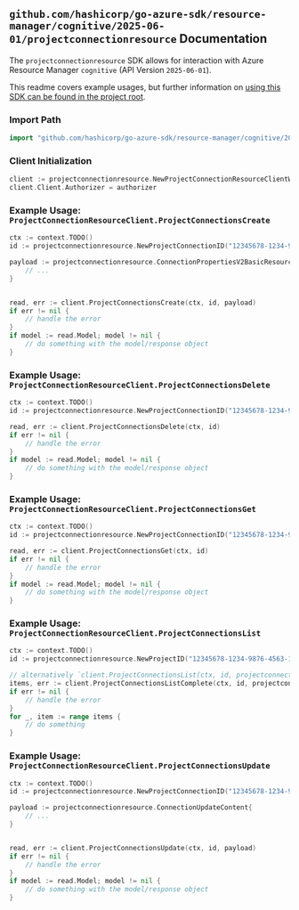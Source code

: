 
## `github.com/hashicorp/go-azure-sdk/resource-manager/cognitive/2025-06-01/projectconnectionresource` Documentation

The `projectconnectionresource` SDK allows for interaction with Azure Resource Manager `cognitive` (API Version `2025-06-01`).

This readme covers example usages, but further information on [using this SDK can be found in the project root](https://github.com/hashicorp/go-azure-sdk/tree/main/docs).

### Import Path

```go
import "github.com/hashicorp/go-azure-sdk/resource-manager/cognitive/2025-06-01/projectconnectionresource"
```


### Client Initialization

```go
client := projectconnectionresource.NewProjectConnectionResourceClientWithBaseURI("https://management.azure.com")
client.Client.Authorizer = authorizer
```


### Example Usage: `ProjectConnectionResourceClient.ProjectConnectionsCreate`

```go
ctx := context.TODO()
id := projectconnectionresource.NewProjectConnectionID("12345678-1234-9876-4563-123456789012", "example-resource-group", "accountName", "projectName", "connectionName")

payload := projectconnectionresource.ConnectionPropertiesV2BasicResource{
	// ...
}


read, err := client.ProjectConnectionsCreate(ctx, id, payload)
if err != nil {
	// handle the error
}
if model := read.Model; model != nil {
	// do something with the model/response object
}
```


### Example Usage: `ProjectConnectionResourceClient.ProjectConnectionsDelete`

```go
ctx := context.TODO()
id := projectconnectionresource.NewProjectConnectionID("12345678-1234-9876-4563-123456789012", "example-resource-group", "accountName", "projectName", "connectionName")

read, err := client.ProjectConnectionsDelete(ctx, id)
if err != nil {
	// handle the error
}
if model := read.Model; model != nil {
	// do something with the model/response object
}
```


### Example Usage: `ProjectConnectionResourceClient.ProjectConnectionsGet`

```go
ctx := context.TODO()
id := projectconnectionresource.NewProjectConnectionID("12345678-1234-9876-4563-123456789012", "example-resource-group", "accountName", "projectName", "connectionName")

read, err := client.ProjectConnectionsGet(ctx, id)
if err != nil {
	// handle the error
}
if model := read.Model; model != nil {
	// do something with the model/response object
}
```


### Example Usage: `ProjectConnectionResourceClient.ProjectConnectionsList`

```go
ctx := context.TODO()
id := projectconnectionresource.NewProjectID("12345678-1234-9876-4563-123456789012", "example-resource-group", "accountName", "projectName")

// alternatively `client.ProjectConnectionsList(ctx, id, projectconnectionresource.DefaultProjectConnectionsListOperationOptions())` can be used to do batched pagination
items, err := client.ProjectConnectionsListComplete(ctx, id, projectconnectionresource.DefaultProjectConnectionsListOperationOptions())
if err != nil {
	// handle the error
}
for _, item := range items {
	// do something
}
```


### Example Usage: `ProjectConnectionResourceClient.ProjectConnectionsUpdate`

```go
ctx := context.TODO()
id := projectconnectionresource.NewProjectConnectionID("12345678-1234-9876-4563-123456789012", "example-resource-group", "accountName", "projectName", "connectionName")

payload := projectconnectionresource.ConnectionUpdateContent{
	// ...
}


read, err := client.ProjectConnectionsUpdate(ctx, id, payload)
if err != nil {
	// handle the error
}
if model := read.Model; model != nil {
	// do something with the model/response object
}
```
